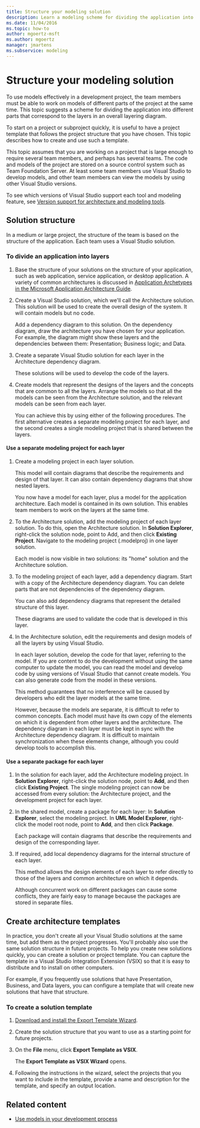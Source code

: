 ```yaml
---
title: Structure your modeling solution
description: Learn a modeling scheme for dividing the application into different parts that correspond to the layers in an overall layering diagram.
ms.date: 11/04/2016
ms.topic: how-to
author: mgoertz-msft
ms.author: mgoertz
manager: jmartens
ms.subservice: modeling
---
```

# Structure your modeling solution


To use models effectively in a development project, the team members must be able to work on models of different parts of the project at the same time. This topic suggests a scheme for dividing the application into different parts that correspond to the layers in an overall layering diagram.

To start on a project or subproject quickly, it is useful to have a project template that follows the project structure that you have chosen. This topic describes how to create and use such a template.

This topic assumes that you are working on a project that is large enough to require several team members, and perhaps has several teams. The code and models of the project are stored on a source control system such as Team Foundation Server. At least some team members use Visual Studio to develop models, and other team members can view the models by using other Visual Studio versions.

To see which versions of Visual Studio support each tool and modeling feature, see [Version support for architecture and modeling tools](../modeling/analyze-and-model-your-architecture.md#VersionSupport).

## Solution structure

In a medium or large project, the structure of the team is based on the structure of the application. Each team uses a Visual Studio solution.

### To divide an application into layers

1. Base the structure of your solutions on the structure of your application, such as web application, service application, or desktop application. A variety of common architectures is discussed in [Application Archetypes in the Microsoft Application Architecture Guide](/previous-versions/msp-n-p/ee658107(v=pandp.10)).

2. Create a Visual Studio solution, which we'll call the Architecture solution. This solution will be used to create the overall design of the system. It will contain models but no code.

   Add a dependency diagram to this solution. On the dependency diagram, draw the architecture you have chosen for your application. For example, the diagram might show these layers and the dependencies between them: Presentation; Business logic; and Data.

4. Create a separate Visual Studio solution for each layer in the Architecture dependency diagram.

   These solutions will be used to develop the code of the layers.

5. Create models that represent the designs of the layers and the concepts that are common to all the layers. Arrange the models so that all the models can be seen from the Architecture solution, and the relevant models can be seen from each layer.

   You can achieve this by using either of the following procedures. The first alternative creates a separate modeling project for each layer, and the second creates a single modeling project that is shared between the layers.

#### Use a separate modeling project for each layer

1. Create a modeling project in each layer solution.

   This model will contain diagrams that describe the requirements and design of that layer. It can also contain dependency diagrams that show nested layers.

   You now have a model for each layer, plus a model for the application architecture. Each model is contained in its own solution. This enables team members to work on the layers at the same time.

2. To the Architecture solution, add the modeling project of each layer solution. To do this, open the Architecture solution. In **Solution Explorer**, right-click the solution node, point to Add, and then click **Existing Project**. Navigate to the modeling project (.modelproj) in one layer solution.

   Each model is now visible in two solutions: its "home" solution and the Architecture solution.

3. To the modeling project of each layer, add a dependency diagram. Start with a copy of the Architecture dependency diagram. You can delete parts that are not dependencies of the dependency diagram.

   You can also add dependency diagrams that represent the detailed structure of this layer.

   These diagrams are used to validate the code that is developed in this layer.

4. In the Architecture solution, edit the requirements and design models of all the layers by using Visual Studio.

   In each layer solution, develop the code for that layer, referring to the model. If you are content to do the development without using the same computer to update the model, you can read the model and develop code by using versions of Visual Studio that cannot create models. You can also generate code from the model in these versions.

   This method guarantees that no interference will be caused by developers who edit the layer models at the same time.

   However, because the models are separate, it is difficult to refer to common concepts. Each model must have its own copy of the elements on which it is dependent from other layers and the architecture. The dependency diagram in each layer must be kept in sync with the Architecture dependency diagram. It is difficult to maintain synchronization when these elements change, although you could develop tools to accomplish this.

#### Use a separate package for each layer

1. In the solution for each layer, add the Architecture modeling project. In **Solution Explorer**, right-click the solution node, point to **Add**, and then click **Existing Project**. The single modeling project can now be accessed from every solution: the Architecture project, and the development project for each layer.

2. In the shared model, create a package for each layer: In **Solution Explorer**, select the modeling project. In **UML Model Explorer**, right-click the model root node, point to **Add**, and then click **Package**.

   Each package will contain diagrams that describe the requirements and design of the corresponding layer.

3. If required, add local dependency diagrams for the internal structure of each layer.

   This method allows the design elements of each layer to refer directly to those of the layers and common architecture on which it depends.

   Although concurrent work on different packages can cause some conflicts, they are fairly easy to manage because the packages are stored in separate files.

## Create architecture templates

In practice, you don't create all your Visual Studio solutions at the same time, but add them as the project progresses. You'll probably also use the same solution structure in future projects. To help you create new solutions quickly, you can create a solution or project template. You can capture the template in a Visual Studio Integration Extension (VSIX) so that it is easy to distribute and to install on other computers.

For example, if you frequently use solutions that have Presentation, Business, and Data layers, you can configure a template that will create new solutions that have that structure.

### To create a solution template

1. [Download and install the Export Template Wizard](https://marketplace.visualstudio.com/items?itemName=VisualStudioProductTeam.ExportTemplateWizard).

2. Create the solution structure that you want to use as a starting point for future projects.

3. On the **File** menu, click **Export Template as VSIX**.

   The **Export Template as VSIX Wizard** opens.

4. Following the instructions in the wizard, select the projects that you want to include in the template, provide a name and description for the template, and specify an output location.

## Related content

- [Use models in your development process](../modeling/use-models-in-your-development-process.md)
